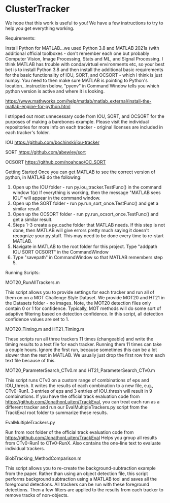 # ClusterTracker
We hope that this work is useful to you!  We have a few instructions to try to help you get everything working.

Requirements:

Install Python for MATLAB...we used Python 3.8 and MATLAB 2021a (with additional official toolboxes - don't remember each one but probably Computer Vision, Image Processing, Stats and ML, and Signal Processing.  I think MATLAB has trouble with conda/virtual environments etc, so your best bet is to install Python 3.8 and then install the additional basic requirements for the basic functionality of IOU, SORT, and OCSORT - which I think is just numpy.  You need to then make sure MATLAB is pointing to Python's location...instruction below, "pyenv" in Command Window tells you which python version is active and where it is looking.

https://www.mathworks.com/help/matlab/matlab_external/install-the-matlab-engine-for-python.html

I stripped out most unnecessary code from IOU, SORT, and OCSORT for the purposes of making a barebones example.  Please visit the individual repositories for more info on each tracker - original licenses are included in each tracker's folder.

IOU
https://github.com/bochinski/iou-tracker

SORT
https://github.com/abewley/sort

OCSORT
https://github.com/noahcao/OC_SORT

Getting Started
Once you can get MATLAB to see the correct version of python, in MATLAB do the following:
1. Open up the IOU folder - run py.iou_tracker.TestFunc() in the command window
	1(a) If everything is working, then the message "MATLAB sees IOU" will appear in the command window.
2. Open up the SORT folder - run py.run_sort_once.TestFunc() and get a similar result
3. Open up the OCSORT folder - run py.run_ocsort_once.TestFunc() and get a similar result.
4. Steps 1-3 create a py_cache folder that MATLAB needs.  If this step is not done, then MATLAB will give errors pretty much saying it doesn't recognize your py.stuff.  This may need to be done every time to re-start MATLAB.
5. Navigate in MATLAB to the root folder for this project. Type "addpath IOU SORT OCSORT" in the CommandWindow
6. Type "savepath" in CommandWindow so that MATLAB remembers step 5.

Running Scripts:

MOT20_RunAllTrackers.m

This script allows you to provide settings for each tracker and run all of them on on a MOT Challenge Style Dataset.  We provide MOT20 and HT21 in the Datasets folder - no images.  Note, the MOT20 detection files only contain 0 or 1 for confidence.  Typically, MOT methods will do some sort of adaptive filtering based on detection confidence.  In this script, all detection confidence values are set to 1.

MOT20_Timing.m and HT21_Timing.m

These scripts run all three trackers 11 times (changeable) and write the timing results to a text file for each tracker.  Running them 11 times can take a couple hours. Ignore the first run, because sometimes this can be a lot slower than the rest in MATLAB.  We usually just drop the first row from each text file because of this.

MOT20_ParameterSearch_CTv0.m and HT21_ParameterSearch_CTv0.m

This script runs CTv0 on a custom range of combinations of eps and IOU_thresh.  It writes the results of each combination to a new file, e.g., CTv0-Run1.  3 entries of eps and 3 entries of IOU_thresh will result in 9 combinations.  If you have the official track evaluation code from 
https://github.com/JonathonLuiten/TrackEval, you can treat each run as a different tracker and run our EvalMultipleTrackers.py script from the TrackEval root folder to summarize these results.

EvalMultipleTrackers.py

Run from root folder of the official track evaluation code from 
https://github.com/JonathonLuiten/TrackEval
Helps you group all results from CTv0-Run1 to CTv0-RunX.  Also contains the one-line text to evaluate individual trackers.

BlobTracking_MethodComparison.m

This script allows you to re-create the background-subtraction example from the paper.  Rather than using an object detection file, this script performs background subtraction using a MATLAB tool and saves all the foreground detections. All trackers can be run with these foreground detections.  Then a few filters are applied to the results from each tracker to remove tracks of non-objects.

